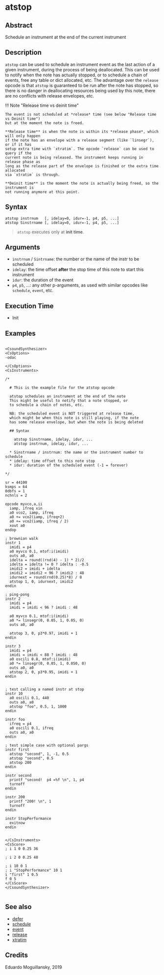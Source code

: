 # atstop

## Abstract

Schedule an instrument at the end of the current instrument

## Description


`atstop` can be used to schedule an instrument event as the last action
of a given instrument, during the process of being deallocated. This can
be used to notify when the note has actually stopped, or to schedule a 
chain of events, free any table or dict allocated, etc. The advantage
over the `release` opcode is that `atstop` is guaranteed to be run 
after the note has stopped, so there is no danger in deallocating resources
being used by this note, there are no conflicts with release envelopes, etc.

!!! Note "Release time vs deinit time"

    The event is not scheduled at *release* time (see below "Release time vs Deinit time")
    but at the moment the note is freed.

    **Release time** is when the note is within its *release phase*, which will only happen 
    if the note has an envelope with a release segment (like `linsegr`), or if it has 
    setup extra time with `xtratim`. The opcode `release` can be used to query if the 
    current note is being released. The instrument keeps running in release phase as 
    long as the release part of the envelope is finished or the extra time allocated
    via `xtratim` is through. 
    
    **Deinit time** is the moment the note is actually being freed, so the instrument is
    not running anymore at this point.  

## Syntax

    atstop instrnum   [, idelay=0, idur=-1, p4, p5, ...]
    atstop Sinstrname [, idelay=0, idur=-1, p4, p5, ...]
          

> `atstop` executes only at **init time**. 
    
## Arguments

* `instrnum` / `Sintrname`: the number or the name of the instr to be scheduled
* `idelay`: the time offset **after** the stop time of this note to start this instrument
* `idur`: the duration of the event
* `p4`, `p5`, ...: any other p-arguments, as used with similar opcodes like `schedule`, `event`, etc.

## Execution Time

* Init 

## Examples

```csound 

<CsoundSynthesizer>
<CsOptions>
-odac

</CsOptions>
<CsInstruments>

/*

  # This is the example file for the atstop opcode

  atstop schedules an instrument at the end of the note
  This might be useful to notify that a note stopped, or
  to schedule a chain of notes, etc.

  NB: the scheduled event is NOT triggered at release time,
  which might be when this note is still playing, if the note
  has some release envelope, but when the note is being deleted

  ## Syntax

    atstop Sinstrname, idelay, idur, ...
    atstop instrnum, idelay, idur, ...

  * Sinstrname / instrnum: the name or the instrument number to schedule
  * idelay: time offset to this note stop
  * idur: duration of the scheduled event (-1 = forever)

*/

sr = 44100
ksmps = 64
0dbfs = 1
nchnls = 2

opcode myvco,a,ii
  iamp, ifreq xin
  a0 vco2, iamp, ifreq
  a0 += vco2(iamp, ifreq+2)
  a0 += vco2(iamp, ifreq / 2)
  xout a0
endop

; brownian walk
instr 1
  imidi = p4
  a0 myvco 0.1, mtof:i(imidi)
  outs a0, a0
  idelta = round((rnd(4) - 1) * 2)/2
  idelta = idelta != 0 ? idelta : -0.5
  imidi2 = imidi + idelta
  imidi2 = imidi2 < 96 ? imidi2 : 48
  idurnext = round(rnd(0.25)*8) / 8
  atstop 1, 0, idurnext, imidi2
endin

; ping-pong
instr 2
  imidi = p4
  imidi = imidi < 96 ? imidi : 48
  
  a0 myvco 0.1, mtof:i(imidi)
  a0 *= linsegr(0, 0.05, 1, 0.05, 0)
  outs a0, a0
  
  atstop 3, 0, p3*0.97, imidi + 1
endin

instr 3
  imidi = p4
  imidi = imidi < 88 ? imidi : 48
  a0 oscili 0.8, mtof:i(imidi)
  a0 *= linsegr(0, 0.05, 1, 0.050, 0)
  outs a0, a0
  atstop 2, 0, p3*0.95, imidi + 1
endin


; test calling a named instr at stop
instr 10
  a0 oscili 0.1, 440
  outs a0, a0
  atstop "foo", 0.5, 1, 1000
endin

instr foo 
  ifreq = p4
  a0 oscili 0.1, ifreq
  outs a0, a0
endin

; test simple case with optional pargs
instr first
  atstop "second", 1, -1, 0.5
  atstop "second", 0.5
  atstop 200
endin

instr second
  printf "second!  p4 =%f \n", 1, p4
  turnoff
endin

instr 200
  printf "200! \n", 1
  turnoff
endin

instr StopPerformance
  exitnow
endin


</CsInstruments>
<CsScore>
; i 1 0 0.25 36

; i 2 0 0.25 48

; i 10 0 1
; i "StopPerformance" 10 1
i "first" 1 0.5
f 0 5
</CsScore>
</CsoundSynthesizer>


```


## See also

* [defer](defer.md)
* [schedule](http://www.csounds.com/manual/html/schedule.html)
* [event](http://www.csounds.com/manual/html/event.html)
* [release](http://www.csounds.com/manual/html/release.html)
* [xtratim](http://www.csounds.com/manual/html/xtratim.html)

## Credits

Eduardo Moguillansky, 2019
